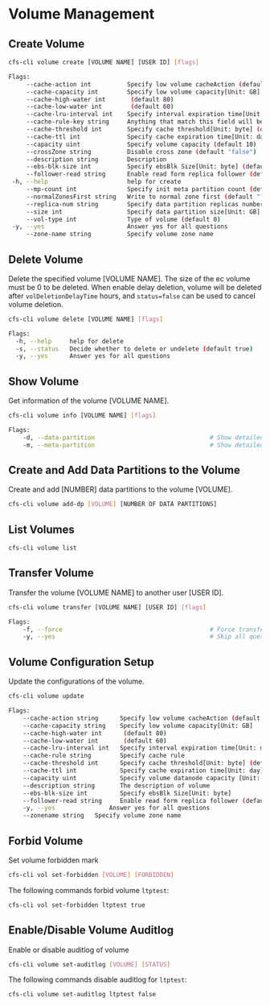 # Volume Management

## Create Volume

```bash
cfs-cli volume create [VOLUME NAME] [USER ID] [flags]
```

```bash
Flags:
     --cache-action int          Specify low volume cacheAction (default 0)
     --cache-capacity int        Specify low volume capacity[Unit: GB]
     --cache-high-water int       (default 80)
     --cache-low-water int        (default 60)
     --cache-lru-interval int    Specify interval expiration time[Unit: min] (default 5)
     --cache-rule-key string     Anything that match this field will be written to the cache
     --cache-threshold int       Specify cache threshold[Unit: byte] (default 10485760)
     --cache-ttl int             Specify cache expiration time[Unit: day] (default 30)
     --capacity uint             Specify volume capacity (default 10)
     --crossZone string          Disable cross zone (default "false")
     --description string        Description
     --ebs-blk-size int          Specify ebsBlk Size[Unit: byte] (default 8388608)
     --follower-read string      Enable read form replica follower (default "true")
 -h, --help                      help for create
     --mp-count int              Specify init meta partition count (default 3)
     --normalZonesFirst string   Write to normal zone first (default "false")
     --replica-num string        Specify data partition replicas number(default 3 for normal volume,1 for low volume)
     --size int                  Specify data partition size[Unit: GB] (default 120)
     --vol-type int              Type of volume (default 0)
 -y, --yes                       Answer yes for all questions
     --zone-name string          Specify volume zone name
```

## Delete Volume

Delete the specified volume [VOLUME NAME]. The size of the ec volume must be 0 to be deleted. When enable delay deletion, volume will be deleted after `volDeletionDelayTime` hours, and `status=false` can be used to cancel volume deletion.

```bash
cfs-cli volume delete [VOLUME NAME] [flags]
```

```bash
Flags:
  -h, --help     help for delete
  -s, --status   Decide whether to delete or undelete (default true)
  -y, --yes      Answer yes for all questions
```

## Show Volume

Get information of the volume [VOLUME NAME].

```bash
cfs-cli volume info [VOLUME NAME] [flags]
```

```bash
Flags:
    -d, --data-partition                                # Show detailed information of the data Partition.
    -m, --meta-partition                                # Show detailed information of the meta Partition.
```

## Create and Add Data Partitions to the Volume

Create and add [NUMBER] data partitions to the volume [VOLUME].

```bash
cfs-cli volume add-dp [VOLUME] [NUMBER OF DATA PARTITIONS]
```

## List Volumes

```bash
cfs-cli volume list
```

## Transfer Volume

Transfer the volume [VOLUME NAME] to another user [USER ID].

```bash
cfs-cli volume transfer [VOLUME NAME] [USER ID] [flags]
```

```bash
Flags:
    -f, --force                                         # Force transfer.
    -y, --yes                                           # Skip all questions and set the answer to "yes".
```

## Volume Configuration Setup

Update the configurations of the volume.

```bash
cfs-cli volume update
```

```bash
Flags:
    --cache-action string      Specify low volume cacheAction (default 0)
    --cache-capacity string    Specify low volume capacity[Unit: GB]
    --cache-high-water int      (default 80)
    --cache-low-water int       (default 60)
    --cache-lru-interval int   Specify interval expiration time[Unit: min] (default 5)
    --cache-rule string        Specify cache rule
    --cache-threshold int      Specify cache threshold[Unit: byte] (default 10M)
    --cache-ttl int            Specify cache expiration time[Unit: day] (default 30)
    --capacity uint            Specify volume datanode capacity [Unit: GB]
    --description string       The description of volume
    --ebs-blk-size int         Specify ebsBlk Size[Unit: byte]
    --follower-read string     Enable read form replica follower (default false)
    -y, --yes               Answer yes for all questions
    --zonename string   Specify volume zone name
```

## Forbid Volume

Set volume forbidden mark

```bash
cfs-cli vol set-forbidden [VOLUME] [FORBIDDEN]
```

The following commands forbid volume `ltptest`:

```bash
cfs-cli vol set-forbidden ltptest true
```

## Enable/Disable Volume Auditlog

Enable or disable auditlog of volume

```bash
cfs-cli volume set-auditlog [VOLUME] [STATUS]
```

The following commands disable auditlog for `ltptest`:

```bash
cfs-cli volume set-auditlog ltptest false
```